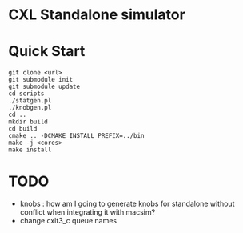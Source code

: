 
# CXL Standalone simulator

# Quick Start
```
git clone <url>
git submodule init
git submodule update
cd scripts
./statgen.pl
./knobgen.pl
cd ..
mkdir build
cd build
cmake .. -DCMAKE_INSTALL_PREFIX=../bin
make -j <cores>
make install
```


# TODO
- knobs : how am I going to generate knobs for standalone without conflict when integrating it with macsim?
- change cxlt3\_c queue names
